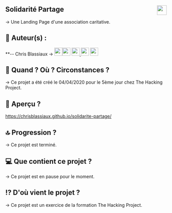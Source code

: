 ## Solidarité Partage <img src="https://raw.githubusercontent.com/matiassingers/awesome-readme/master/icon.png" width="30px" style="float: right">


→ Une Landing Page d'une association caritative.

## 👤  Auteur(s) : 

**-- Chris Blassiaux → 
[<img src="http://pngimg.com/uploads/github/github_PNG40.png" width="25" >](https://github.com/ChrisBlassiaux )[<img src="https://user-images.githubusercontent.com/59894954/79057092-9281bc00-7c5d-11ea-9392-783b52f9dae4.png" width="25" >](https://chrisb.fr/)  [<img src="https://www.crossfitchelles.com/wp-content/uploads/2019/03/linkedin-icon-logo-png-transparent.png" width="25" >  ](https://www.linkedin.com/in/christopher-blassiaux-802891198/)  [<img src="https://upload.wikimedia.org/wikipedia/commons/4/45/New_Logo_Gmail.svg" width="25" >](chrisblassiaux@gmail.com)   [<img src="https://www.toomed.com/blog/wp-content/uploads/2018/09/new-instagram-logo-png-transparent.png" width="25" > ](https://www.instagram.com/chris.blassiaux/) 

## :calendar:  Quand ? Où ? Circonstances ?

→ Ce projet a été créé le 04/04/2020 pour le 5ème jour chez The Hacking Project. 

## :eyes:  Aperçu ?
https://chrisblassiaux.github.io/solidarite-partage/

## :top:  Progression ?

→ Ce projet est terminé. 

## :computer:  Que contient ce projet ?

→ Ce projet est en pause pour le moment. 

## :interrobang:  D'où vient le projet ?

→ Ce projet est un exercice de la formation The Hacking Project.
